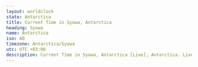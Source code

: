 ```yaml
---
layout: worldclock
state: Antarctica
title: Current Time in Syowa, Antarctica
heading: Syowa
name: Antarctica
iso: AQ
timezone: Antarctica/Syowa
utc: UTC +03:06
description: Current Time in Syowa, Antarctica [Live], Antarctica. Live update now time in Syowa, timezone Antarctica/Syowa, UTC +03:06, Country ISO code & Current Local Time.
---
```


